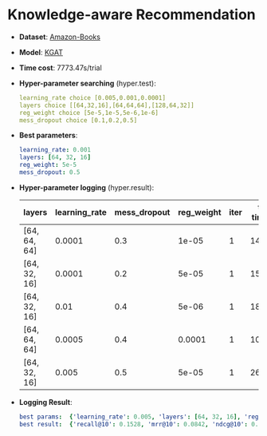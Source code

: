# Knowledge-aware Recommendation

- **Dataset**: [Amazon-Books](../../md/amazon-books_kg.md)

- **Model**: [KGAT](https://recbole.io/docs/user_guide/model/knowledge/kgat.html)

- **Time cost**: 7773.47s/trial

- **Hyper-parameter searching** (hyper.test):

  ```yaml
  learning_rate choice [0.005,0.001,0.0001]
  layers choice [[64,32,16],[64,64,64],[128,64,32]]
  reg_weight choice [5e-5,1e-5,5e-6,1e-6]
  mess_dropout choice [0.1,0.2,0.5]
  ```

- **Best parameters**:

  ```yaml
  learning_rate: 0.001
  layers: [64, 32, 16]
  reg_weight: 5e-5
  mess_dropout: 0.5
  ```

- **Hyper-parameter logging** (hyper.result):

  | layers       | learning_rate | mess_dropout | reg_weight | iter | total time (s) | recall@10 | mrr@10 | ndcg@10 |
  |--------------|---------------|--------------|------------|------|----------------|-----------|--------|---------|
  | [64, 64, 64] | 0.0001        | 0.3          | 1e-05      | 1    | 1410.74        | 0.0602    | 0.0285 | 0.0356  |
  | [64, 32, 16] | 0.0001        | 0.2          | 5e-05      | 1    | 1549.42        | 0.0602    | 0.0285 | 0.0356  |
  | [64, 32, 16] | 0.01          | 0.4          | 5e-06      | 1    | 1841.19        | 0.1353    | 0.0726 | 0.0869  |
  | [64, 64, 64] | 0.0005        | 0.4          | 0.0001     | 1    | 1007.35        | 0.07      | 0.0345 | 0.0425  |
  | [64, 32, 16] | 0.005         | 0.5          | 5e-05      | 1    | 2628.36        | 0.1528    | 0.0842 | 0.1     |


- **Logging Result**:

  ```yaml
  best params:  {'learning_rate': 0.005, 'layers': [64, 32, 16], 'reg_weight': 5e-05, 'mess_dropout': 0.5}
  best result:  {'recall@10': 0.1528, 'mrr@10': 0.0842, 'ndcg@10': 0.1, 'hit@10': 0.1551, 'precision@10': 0.0156, 'time_this_iter_s': 2628.3564019203186}

  ```
